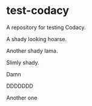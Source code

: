 # test-codacy
A repository for testing Codacy.

A shady looking hoarse.

Another shady lama.

Slimly shady.

Damn

DDDDDDD


Another one
